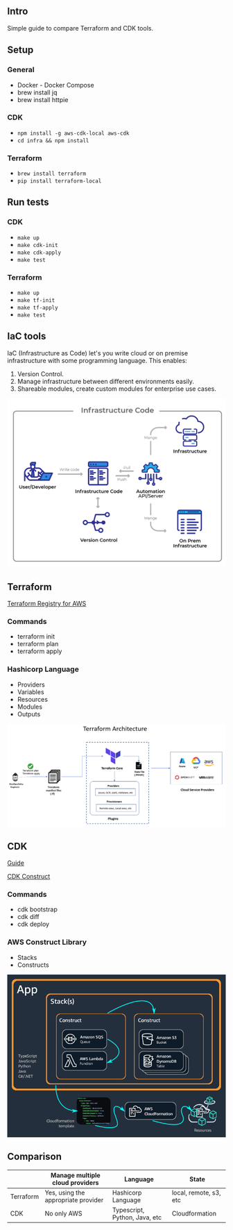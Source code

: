 ## Intro

Simple guide to compare Terraform and CDK tools.

## Setup

### General

- Docker - Docker Compose
- brew install jq
- brew install httpie

### CDK

- `npm install -g aws-cdk-local aws-cdk`
- `cd infra && npm install`

### Terraform

- `brew install terraform`
- `pip install terraform-local`

## Run tests

### CDK

- `make up`
- `make cdk-init`
- `make cdk-apply`
- `make test`

### Terraform

- `make up`
- `make tf-init`
- `make tf-apply`
- `make test`

## IaC tools

IaC (Infrastructure as Code) let's you write cloud or on premise infrastructure with some programming language.
This enables:

1. Version Control.
2. Manage infrastructure between different environments easily.
3. Shareable modules, create custom modules for enterprise use cases.

![iac_diagram](./img/iac.png)

## Terraform

[Terraform Registry for AWS](https://registry.terraform.io/providers/hashicorp/aws/latest/docs)

### Commands

- terraform init
- terraform plan
- terraform apply

### Hashicorp Language

- Providers
- Variables
- Resources
- Modules
- Outputs

![tfstate](./img/tfstate.png)

## CDK

[Guide](https://docs.aws.amazon.com/cdk/v2/guide/home.html)

[CDK Construct](https://constructs.dev/packages/aws-cdk-lib/v/2.88.0?lang=typescript)

### Commands

- cdk bootstrap
- cdk diff
- cdk deploy

### AWS Construct Library

- Stacks
- Constructs

![cdk](./img/cdk.png)

## Comparison

|           | Manage multiple cloud providers     | Language                      | State                  |
| --------- | ----------------------------------- | ----------------------------- | ---------------------- |
| Terraform | Yes, using the appropriate provider | Hashicorp Language            | local, remote, s3, etc |
| CDK       | No only AWS                         | Typescript, Python, Java, etc | Cloudformation         |
